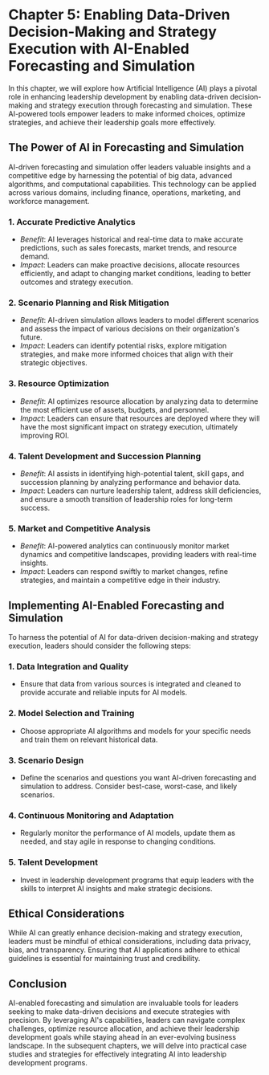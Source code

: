 Chapter 5: Enabling Data-Driven Decision-Making and Strategy Execution with AI-Enabled Forecasting and Simulation
=================================================================================================================

In this chapter, we will explore how Artificial Intelligence (AI) plays a pivotal role in enhancing leadership development by enabling data-driven decision-making and strategy execution through forecasting and simulation. These AI-powered tools empower leaders to make informed choices, optimize strategies, and achieve their leadership goals more effectively.

The Power of AI in Forecasting and Simulation
---------------------------------------------

AI-driven forecasting and simulation offer leaders valuable insights and a competitive edge by harnessing the potential of big data, advanced algorithms, and computational capabilities. This technology can be applied across various domains, including finance, operations, marketing, and workforce management.

### **1. Accurate Predictive Analytics**

* *Benefit*: AI leverages historical and real-time data to make accurate predictions, such as sales forecasts, market trends, and resource demand.
* *Impact*: Leaders can make proactive decisions, allocate resources efficiently, and adapt to changing market conditions, leading to better outcomes and strategy execution.

### **2. Scenario Planning and Risk Mitigation**

* *Benefit*: AI-driven simulation allows leaders to model different scenarios and assess the impact of various decisions on their organization's future.
* *Impact*: Leaders can identify potential risks, explore mitigation strategies, and make more informed choices that align with their strategic objectives.

### **3. Resource Optimization**

* *Benefit*: AI optimizes resource allocation by analyzing data to determine the most efficient use of assets, budgets, and personnel.
* *Impact*: Leaders can ensure that resources are deployed where they will have the most significant impact on strategy execution, ultimately improving ROI.

### **4. Talent Development and Succession Planning**

* *Benefit*: AI assists in identifying high-potential talent, skill gaps, and succession planning by analyzing performance and behavior data.
* *Impact*: Leaders can nurture leadership talent, address skill deficiencies, and ensure a smooth transition of leadership roles for long-term success.

### **5. Market and Competitive Analysis**

* *Benefit*: AI-powered analytics can continuously monitor market dynamics and competitive landscapes, providing leaders with real-time insights.
* *Impact*: Leaders can respond swiftly to market changes, refine strategies, and maintain a competitive edge in their industry.

Implementing AI-Enabled Forecasting and Simulation
--------------------------------------------------

To harness the potential of AI for data-driven decision-making and strategy execution, leaders should consider the following steps:

### **1. Data Integration and Quality**

* Ensure that data from various sources is integrated and cleaned to provide accurate and reliable inputs for AI models.

### **2. Model Selection and Training**

* Choose appropriate AI algorithms and models for your specific needs and train them on relevant historical data.

### **3. Scenario Design**

* Define the scenarios and questions you want AI-driven forecasting and simulation to address. Consider best-case, worst-case, and likely scenarios.

### **4. Continuous Monitoring and Adaptation**

* Regularly monitor the performance of AI models, update them as needed, and stay agile in response to changing conditions.

### **5. Talent Development**

* Invest in leadership development programs that equip leaders with the skills to interpret AI insights and make strategic decisions.

Ethical Considerations
----------------------

While AI can greatly enhance decision-making and strategy execution, leaders must be mindful of ethical considerations, including data privacy, bias, and transparency. Ensuring that AI applications adhere to ethical guidelines is essential for maintaining trust and credibility.

Conclusion
----------

AI-enabled forecasting and simulation are invaluable tools for leaders seeking to make data-driven decisions and execute strategies with precision. By leveraging AI's capabilities, leaders can navigate complex challenges, optimize resource allocation, and achieve their leadership development goals while staying ahead in an ever-evolving business landscape. In the subsequent chapters, we will delve into practical case studies and strategies for effectively integrating AI into leadership development programs.
